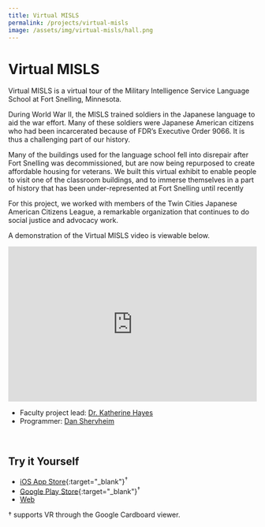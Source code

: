 ```yaml
---
title: Virtual MISLS
permalink: /projects/virtual-misls
image: /assets/img/virtual-misls/hall.png
---
```


# Virtual MISLS

<!-- ![virtual-misls](/assets/img/virtual-misls/hall-fullwidth.png) -->

Virtual MISLS is a virtual tour of the Military Intelligence Service Language School at Fort Snelling, Minnesota.

During World War II, the MISLS trained soldiers in the Japanese language to aid the war effort. Many of these soldiers were Japanese American citizens who had been incarcerated because of FDR’s Executive Order 9066.  It is thus a challenging part of our history.

Many of the buildings used for the language school fell into disrepair after Fort Snelling was decommissioned, but are now being repurposed to create affordable housing for veterans. We built this virtual exhibit to enable people to visit one of the classroom buildings, and to immerse themselves in a part of history that has been  under-represented at Fort Snelling until recently

For this project, we worked with members of the Twin Cities Japanese American Citizens League, a remarkable organization that continues to do social justice and advocacy work.

A demonstration of the Virtual MISLS video is viewable below.

<iframe width="100%" height="315" src="https://www.youtube.com/embed/kB9VMcMJO2c" title="YouTube video player" frameborder="0" allow="accelerometer; autoplay; clipboard-write; encrypted-media; gyroscope; picture-in-picture" allowfullscreen></iframe>

<ul class="subtitle">
<li>Faculty project lead: <a href="https://cla.umn.edu/about/directory/profile/kathayes" target="_blank">Dr. Katherine Hayes</a></li>
<li>Programmer: <a href="https://danielshervheim.com/" target="_blank">Dan Shervheim</a></li>
</ul>

<br/>

## Try it Yourself

- [iOS App Store](https://apps.apple.com/us/app/id1434870165){:target="_blank"}<sup>†</sup>
- [Google Play Store](https://play.google.com/store/apps/details?id=com.aisos.virtualmisls){:target="_blank"}<sup>†</sup>
- [Web](/projects/virtual-misls/player)

<span class="subtitle">
† supports VR through the Google Cardboard viewer.
</span>

<br/>
